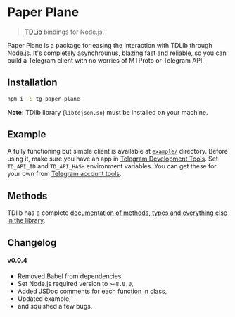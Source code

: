 # Paper Plane
> [TDLib](https://github.com/tdlib/td) bindings for Node.js.

Paper Plane is a package for easing the interaction with TDLib through Node.js. It's completely asynchrounus, blazing fast and reliable, so you can build a Telegram client with no worries of MTProto or Telegram API.

## Installation
``` bash
npm i -S tg-paper-plane
```
**Note:** TDlib library (`libtdjson.so`) must be installed on your machine.

## Example
A fully functioning but simple client is available at [`example/`](https://github.com/BlackSuited/paper-plane/tree/master/example) directory. Before using it, make sure you have an app in [Telegram Development Tools](https://my.telegram.org). Set `TD_API_ID` and `TD_API_HASH` environment variables. You can get these for your own from [Telegram account tools](https://my.telegram.org).

## Methods
TDlib has a complete [documentation of methods, types and everything else in the library](https://core.telegram.org/tdlib/).

## Changelog
#### v0.0.4
* Removed Babel from dependencies,
* Set Node.js required version to `>=8.0.0`,
* Added JSDoc comments for each function in class,
* Updated example,
* and squished a few bugs.
